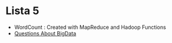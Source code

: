 # Lista 5

- WordCount : Created with MapReduce and Hadoop Functions
- [Questions About BigData](persistencia.pdf)

